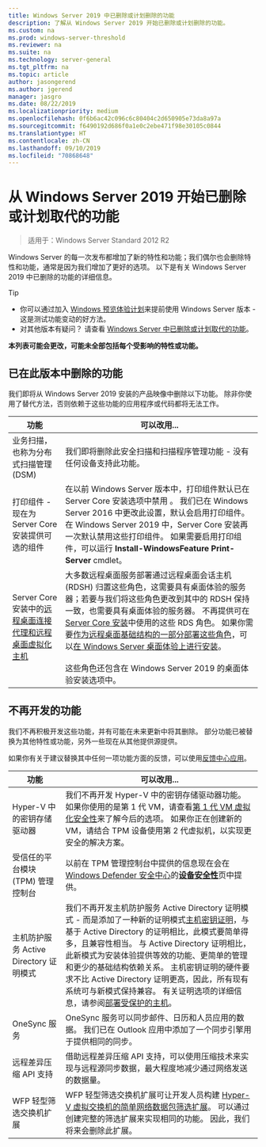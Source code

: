 ```yaml
---
title: Windows Server 2019 中已删除或计划删除的功能
description: 了解从 Windows Server 2019 开始已删除或计划删除的功能。
ms.custom: na
ms.prod: windows-server-threshold
ms.reviewer: na
ms.suite: na
ms.technology: server-general
ms.tgt_pltfrm: na
ms.topic: article
author: jasongerend
ms.author: jgerend
manager: jasgro
ms.date: 08/22/2019
ms.localizationpriority: medium
ms.openlocfilehash: 0f6b6ac42c096c6c80404c2d650905e73da8a97a
ms.sourcegitcommit: f6490192d686f0a1e0c2ebe471f98e30105c0844
ms.translationtype: HT
ms.contentlocale: zh-CN
ms.lasthandoff: 09/10/2019
ms.locfileid: "70868648"
---
```

# <a name="features-removed-or-planned-for-replacement-starting-windows-server-2019"></a>从 Windows Server 2019 开始已删除或计划取代的功能

>适用于：Windows Server Standard 2012 R2

Windows Server 的每一次发布都增加了新的特性和功能；我们偶尔也会删除特性和功能，通常是因为我们增加了更好的选项。 以下是有关 Windows Server 2019 中已删除的功能的详细信息。

> [!TIP]
> - 你可以通过加入 [Windows 预览体验计划](https://insider.windows.com)来提前使用 Windows Server 版本 - 这是测试功能变动的好方法。
> - 对其他版本有疑问？ 请查看 [Windows Server 中已删除或计划取代的功能](removed-features.md)。

**本列表可能会更改，可能未全部包括每个受影响的特性或功能。** 

## <a name="features-we-removed-in-this-release"></a>已在此版本中删除的功能

我们即将从 Windows Server 2019 安装的产品映像中删除以下功能。 除非你使用了替代方法，否则依赖于这些功能的应用程序或代码都将无法工作。

| 功能   | 可以改用... |
| --------- | -------------------- |
| 业务扫描，也称为分布式扫描管理 (DSM)|我们即将删除此安全扫描和扫描程序管理功能 - 没有任何设备支持此功能。 |
| 打印组件 - 现在为 Server Core 安装提供可选的组件|在以前 Windows Server 版本中，打印组件默认已在 Server Core 安装选项中禁用  。 我们已在 Windows Server 2016 中更改此设置，默认会启用打印组件。 在 Windows Server 2019 中，Server Core 安装再一次默认禁用这些打印组件。 如果需要启用打印组件，可以运行 **Install-WindowsFeature Print-Server** cmdlet。 |
| Server Core 安装中的[远程桌面连接代理和远程桌面虚拟化主机](../remote/remote-desktop-services/desktop-hosting-service.md)|大多数远程桌面服务部署通过远程桌面会话主机 (RDSH) 归置这些角色，这需要具有桌面体验的服务器；若要与我们将这些角色更改到其中的 RDSH 保持一致，也需要具有桌面体验的服务器。 不再提供可在 [Server Core 安装](../administration/server-core/what-is-server-core.md)中使用的这些 RDS 角色。 如果你需要[作为远程桌面基础结构的一部分部署这些角色](../remote/remote-desktop-services/rds-deploy-infrastructure.md)，可以[在 Windows Server 桌面体验上进行安装](../get-started/getting-started-with-server-with-desktop-experience.md)。 <br/><br/>这些角色还包含在 Windows Server 2019 的桌面体验安装选项中。 |

## <a name="features-were-no-longer-developing"></a>不再开发的功能

我们不再积极开发这些功能，并有可能在未来更新中将其删除。 部分功能已被替换为其他特性或功能，另外一些现在从其他提供源提供。 

如果你有关于建议替换其中任何一项功能方面的反馈，可以使用[反馈中心应用](https://support.microsoft.com/help/4021566/windows-10-send-feedback-to-microsoft-with-feedback-hub-app)。 

| 功能     | 可以改用... |
| ----------- | --------------------- |
| Hyper-V 中的密钥存储驱动器|我们不再开发 Hyper-V 中的密钥存储驱动器功能。 如果你使用的是第 1 代 VM，请查看[第 1 代 VM 虚拟化安全性](../virtualization/hyper-v/learn-more/generation-1-virtual-machine-security-settings-for-hyper-v.md)来了解今后的选项。 如果你正在创建新的 VM，请结合 TPM 设备使用第 2 代虚拟机，以实现更安全的解决方案。 |
| 受信任的平台模块 (TPM) 管理控制台|以前在 TPM 管理控制台中提供的信息现在会在 [Windows Defender 安全中心](https://docs.microsoft.com/windows/security/threat-protection/windows-defender-security-center/windows-defender-security-center)的[**设备安全性**](https://docs.microsoft.com/windows/security/threat-protection/windows-defender-security-center/wdsc-device-security)页中提供。 |
| 主机防护服务 Active Directory 证明模式|我们不再开发主机防护服务 Active Directory 证明模式 - 而是添加了一种新的证明模式[主机密钥证明](../security/guarded-fabric-shielded-vm/guarded-fabric-create-host-key.md)，与基于 Active Directory 的证明相比，此模式要简单得多，且兼容性相当。  与 Active Directory 证明相比，此新模式为安装体验提供等效的功能、更简单的管理和更少的基础结构依赖关系。 主机密钥证明的硬件要求不比 Active Directory 证明更高，因此，所有现有系统可与新模式保持兼容。 有关证明选项的详细信息，请参阅[部署受保护的主机](../security/guarded-fabric-shielded-vm/guarded-fabric-configure-hgs-with-authorized-hyper-v-hosts.md)。 |
| OneSync 服务 | OneSync 服务可以同步邮件、日历和人员应用的数据。 我们已在 Outlook 应用中添加了一个同步引擎用于提供相同的同步。 |
| 远程差异压缩 API 支持 | 借助远程差异压缩 API 支持，可以使用压缩技术来实现与远程源同步数据，最大程度地减少通过网络发送的数据量。 |
| WFP 轻型筛选交换机扩展 | WFP 轻型筛选交换机扩展可让开发人员构建 [Hyper-V 虚拟交换机的简单网络数据包筛选扩展](https://docs.microsoft.com/windows-hardware/drivers/network/using-virtual-switch-filtering)。 可以通过创建完整的筛选扩展来实现相同的功能。 因此，我们将来会删除此扩展。 |
